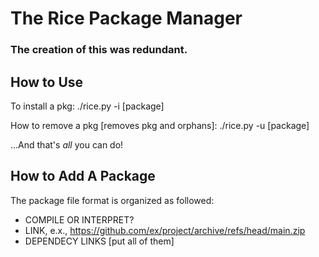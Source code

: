 # The Rice Package Manager
### The creation of this was redundant.

## How to Use
To install a pkg:
    ./rice.py -i [package]

How to remove a pkg [removes pkg and orphans]:
    ./rice.py -u [package]

...And that's *all* you can do!

## How to Add A Package
The package file format is organized as followed:
* COMPILE OR INTERPRET?
* LINK, e.x., https://github.com/ex/project/archive/refs/head/main.zip
* DEPENDECY LINKS [put all of them]